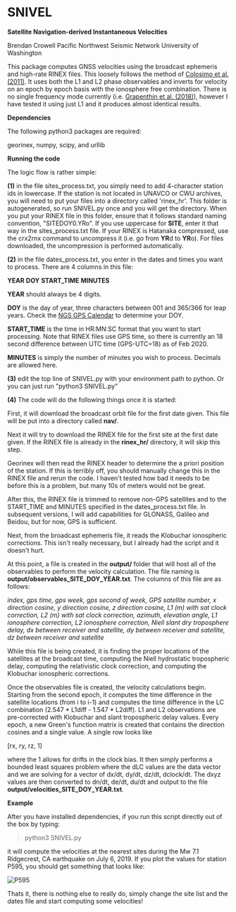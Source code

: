 # SNIVEL
<b>Satellite Navigation-derived Instantaneous Velocities</b>

Brendan Crowell
Pacific Northwest Seismic Network
University of Washington

This package computes GNSS velocities using the broadcast ephemeris and high-rate RINEX files. This loosely follows the method of <a href="https://agupubs.onlinelibrary.wiley.com/doi/full/10.1029/2010JB007941">Colosimo et al. (2011)</a>. It uses both the L1 and L2 phase observables and inverts for velocity on an epoch by epoch basis with the ionosphere free combination. There is no single frequency mode currently (i.e. <a href="https://pubs.geoscienceworld.org/ssa/srl/article/89/3/1040/530132/Single-Frequency-Instantaneous-GNSS-Velocities">Grapenthin et al. (2018)</a>), however I have tested it using just L1 and it produces almost identical results. 

<b>Dependencies</b>

The following python3 packages are required:

georinex, numpy, scipy, and urllib

<b>Running the code</b>

The logic flow is rather simple:

<b>(1)</b> in the file sites_process.txt, you simply need to add 4-character station ids in lowercase. If the station is not located in UNAVCO or CWU archives, you will need to put your files into a directory called 'rinex_hr'. This folder is autogenerated, so run SNIVEL.py once and you will get the directory. When you put your RINEX file in this folder, ensure that it follows standard naming convention, "SITEDOY0.YRo". If you use uppercase for <b>SITE</b>, enter it that way in the sites_process.txt file. If your RINEX is Hatanaka compressed, use the crx2rnx command to uncompress it (i.e. go from <b>YR</b>d to <b>YR</b>o). For files downloaded, the uncompression is performed automatically.
  
<b>(2)</b> in the file dates_process.txt, you enter in the dates and times you want to process. There are 4 columns in this file:

<b>YEAR</b> <b>DOY</b> <b>START_TIME</b> <b>MINUTES</b>
 
<b>YEAR</b> should always be 4 digits.
  
<b>DOY</b> is the day of year, three characters between 001 and 365/366 for leap years. Check the <a href="https://www.ngs.noaa.gov/CORS/Gpscal.shtml">NGS GPS Calendar</a> to determine your DOY.
  
<b>START_TIME</b> is the time in HR:MN:SC format that you want to start processing. Note that RINEX files use GPS time, so there is currently an 18 second difference between UTC time (GPS-UTC=18) as of Feb 2020.

<b>MINUTES</b> is simply the number of minutes you wish to process. Decimals are allowed here.

<b>(3)</b> edit the top line of SNIVEL.py with your environment path to python. Or you can just run "python3 SNIVEL.py"

<b>(4)</b> The code will do the following things once it is started:

First, it will download the broadcast orbit file for the first date given. This file will be put into a directory called <b>nav/</b>. 

Next it will try to download the RINEX file for the first site at the first date given. If the RINEX file is already in the <b>rinex_hr/</b> directory, it will skip this step.

Georinex will then read the RINEX header to determine the a priori position of the station. If this is terribly off, you should manually change this in the RINEX file and rerun the code. I haven't tested how bad it needs to be before this is a problem, but many 10s of meters would not be great. 

After this, the RINEX file is trimmed to remove non-GPS satellites and to the START_TIME and MINUTES specified in the dates_process.txt file. In subsequent versions, I will add capabilities for GLONASS, Galileo and Beidou, but for now, GPS is sufficient. 

Next, from the broadcast ephemeris file, it reads the Klobuchar ionospheric corrections. This isn't really necessary, but I already had the script and it doesn't hurt. 

At this point, a file is created in the <b>output/</b> folder that will host all of the observables to perform the velocity calculation. The file naming is <b>output/observables_SITE_DOY_YEAR.txt</b>. The columns of this file are as follows:

<i>index, gps time, gps week, gps second of week, GPS satellite number, x direction cosine, y direction cosine, z direction cosine, L1 (m) with sat clock correction, L2 (m) with sat clock correction, azimuth, elevation angle, L1 ionosphere correction, L2 ionosphere correction, Niell slant dry troposphere delay, dx between receiver and satellite, dy between receiver and satellite, dz between receiver and satellite</i>

While this file is being created, it is finding the proper locations of the satellites at the broadcast time, computing the Niell hydrostatic tropospheric delay, computing the relativistic clock correction, and computing the Klobuchar ionospheric corrections. 

Once the observables file is created, the velocity calculations begin. Starting from the second epoch, it computes the time difference in the satellite locations (from i to i-1) and computes the time difference in the LC combination (2.547 * L1diff - 1.547 * L2diff). L1 and L2 observations are pre-corrected with Klobuchar and slant tropospheric delay values. Every epoch, a new Green's function matrix is created that contains the direction cosines and a single value. A single row looks like

[rx, ry, rz, 1]

where the 1 allows for drifts in the clock bias. It then simply performs a bounded least squares problem where the dLC values are the data vector and we are solving for a vector of dx/dt, dy/dt, dz/dt, dclock/dt. The dxyz values are then converted to dn/dt, de/dt, du/dt and output to the file <b>output/velocities_SITE_DOY_YEAR.txt</b>.

<b>Example</b>

After you have installed dependencies, if you run this script directly out of the box by typing:

>python3 SNIVEL.py

it will compute the velocities at the nearest sites during the Mw 7.1 Ridgecrest, CA earthquake on July 6, 2019. If you plot the values for station P595, you should get something that looks like:

![P595](../master/plots/p595.jpg)

Thats it, there is nothing else to really do, simply change the site list and the dates file and start computing some velocities!
